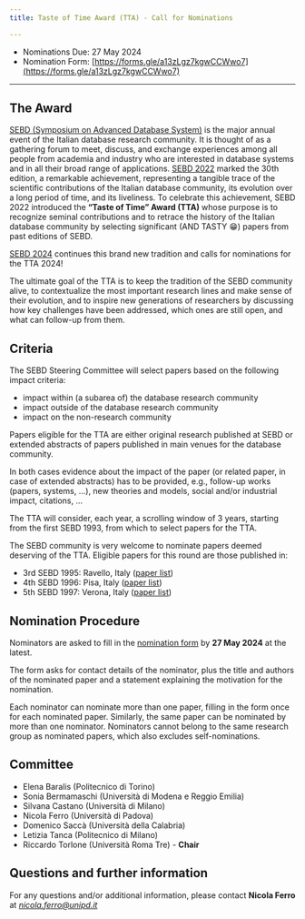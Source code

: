 ```yaml
---
title: Taste of Time Award (TTA) - Call for Nominations

---
```


 - Nominations Due: 27 May 2024
 - Nomination Form: [https://forms.gle/a13zLgz7kgwCCWwo7](https://forms.gle/a13zLgz7kgwCCWwo7)

---

## The Award

[SEBD (Symposium on Advanced Database System)](http://www.sebd.org/) is the major annual event of the Italian database research community. It is thought of as a gathering forum to meet, discuss, and exchange experiences among all people from academia and industry who are interested in database systems and in all their broad range of applications.
[SEBD 2022](https://sebd2022.isti.cnr.it/) marked the 30th edition, a remarkable achievement, representing a tangible trace of the scientific contributions of the Italian database community, its evolution over a long period of time, and its liveliness. To celebrate this achievement, SEBD 2022 introduced the **“Taste of Time” Award (TTA)** whose purpose is to recognize seminal contributions and to retrace the history of the Italian database community by selecting significant (AND TASTY 😁) papers from past editions of SEBD.

[SEBD 2024](https://sebd2024.unica.it/) continues this brand new tradition and calls for nominations for the TTA 2024!

The ultimate goal of the TTA is to keep the tradition of the SEBD community alive, to contextualize the most important research lines and make sense of their evolution, and to inspire new generations of researchers by discussing how key challenges have been addressed, which ones are still open, and what can follow-up from them.


## Criteria

The SEBD Steering Committee will select papers based on the following impact criteria:
 - impact within (a subarea of) the database research community
 - impact outside of the database research community
 - impact on the non-research community

Papers eligible for the TTA are either original research published at SEBD or extended abstracts of papers published in main venues for the database community.

In both cases evidence about the impact of the paper (or related paper, in case of extended abstracts) has to be provided, e.g., follow-up works (papers, systems, ...), new theories and models, social and/or industrial impact, citations, ...


The TTA will consider, each year, a scrolling window of 3 years, starting from the first SEBD 1993, from which to select papers for the TTA.

The SEBD community is very welcome to nominate papers deemed deserving of the TTA. Eligible papers for this round are those published in:
 - 3rd SEBD 1995: Ravello, Italy ([paper list](https://dblp.uni-trier.de/db/conf/sebd/sebd1995.html ))
 - 4th SEBD 1996: Pisa, Italy ([paper list](https://dblp.uni-trier.de/db/conf/sebd/sebd1996.html ))
 - 5th SEBD 1997: Verona, Italy ([paper list](https://dblp.org/db/conf/sebd/sebd1997.html))




## Nomination Procedure

Nominators are asked to fill in the [nomination form](https://forms.gle/a13zLgz7kgwCCWwo7) by **27 May 2024** at the latest.

The form asks for contact details of the nominator, plus the title and authors of the nominated paper and a statement explaining the motivation for the nomination.

Each nominator can nominate more than one paper, filling in the form once for each nominated paper. Similarly, the same paper can be nominated by more than one nominator. Nominators cannot belong to the same research group as nominated papers, which also excludes self-nominations.

## Committee

 - Elena Baralis (Politecnico di Torino)
 - Sonia Bermamaschi (Università di Modena e Reggio Emilia)
 - Silvana Castano (Università di Milano)
 - Nicola Ferro (Università di Padova)
 - Domenico Saccà (Università della Calabria)
 - Letizia Tanca (Politecnico di Milano)
 - Riccardo Torlone (Università Roma Tre) - **Chair**

## Questions and further information

For any questions and/or additional information, please contact **Nicola Ferro** at *nicola.ferro@unipd.it*
